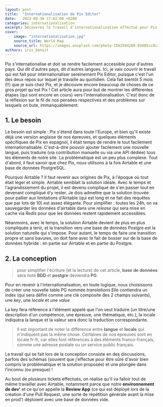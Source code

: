 ```yaml
---
layout: post
title:  "Internationalisation de Pix Editor"
date:   2023-08-30 17:02:00 +0200
categories: internationalisation
excerpt: Découvrez le travail d'internationalisation effectué pour Pix Editor
cover:
    image: "internationalisation.jpg"
    source_title: World Map
    source_url: https://images.unsplash.com/photo-1562504208-03d85cc8c23e?ixlib=rb-4.0.3&ixid=M3wxMjA3fDB8MHxwaG90by1wYWdlfHx8fGVufDB8fHx8fA%3D%3D&auto=format&fit=crop&w=3540&q=80
authors: iris_benoit
---
```


Pix s'internationalise et doit se rendre facilement accessible pour d'autres pays. Qui dit d'autres pays, dit d'autres langues. Ici, je vais couvrir le travail qui est fait pour internationaliser sereinement Pix Editor, puisque c'est l'un des deux repos sur lequel je travaille au quotidien.
Cela fait bientôt 5 mois (!!) que je suis chez Pix, et je découvre encore beaucoup de choses de ce gros projet qu'est Pix ! Cet article aura pour but de montrer les différentes étapes (qui sont encore en cours) vers l'internationalisation. C'est donc de la réflexion sur le fil de nos pensées respectives et des problèmes sur lesquels on bute, immanquablement.

## 1. Le besoin

Le besoin est simple : Pix s'étend dans toute l'Europe, et bien qu'il existe déjà une version anglaise de nos épreuves, et quelques éléments spécifiques de Pix en espagnol, il était temps de rendre le tout facilement internationalisable. C'est-à-dire pouvoir ajouter facilement une nouvelle langue, puis traduire (via contribution manuelle ou via une API dédiée) tous les éléments de notre site.
La problématique est un peu plus complexe. Tout d'abord, il faut savoir que chez Pix, nous utilisons à la fois Airtable et une base de données PostgreSQL.

Pourquoi Airtable ? Il faut revenir aux origines de Pix, à l'époque où tout était léger et simple. Airtable semblait la solution idéale. Avec le temps et l'agrandissement du projet, il est devenu compliqué de s'en passer tout en devenant compliqué d'y rester.
Je dois admettre que la solution trouvée pour pallier aux limitations d'Airtable (qui est long et ne fait des requêtes que par lots de 10) est assez élégante. Pour simplifier : toutes les 24h, on va sauvegarder les données d'airtable dans une _release_ qui sera mise en cache via _Redis_ pour que les données restent rapidement accessibles.

Néanmoins, avec le temps, la solution Airtable devient de plus en plus compliquée à tenir, et la transition vers une base de données Postgre est la solution naturelle qui s'impose. Pour autant, le temps de faire une transition propre et sans bavures, on doit faire avec le fait de bosser sur de la base de données hybride : en partie sur Airtable et en partie du Postgre.

## 2. La conception

> pour simplifier l'écriture (et la lecture) de cet article, **base de données** sera noté **BDD** et **postgre** deviendra **PG**.

Pour en revenir à l'internationalisation, en toute logique, nous choisissons de créer une nouvelle table PG nommée _translations_
Elle contiendra un index (qui sera défini comme une clé composite des 2 champs suivants), une _key_, une _locale_ et une _value_

La key fera référence à l'élément appelé que l'on veut traduire (un titre/une description d'un compétence, une épreuve, une thématique, etc.), la locale indiquera la lanque et la valeur sera donc la traduction correspondante.

> Il est important de noter la différence entre **langue** et **locale** qui n'indiquent pas la même chose. Certaines de nos épreuves sont en locale fr-fr, car elles font références à des éléments franco-français, comme une adresse postale ou un service public français.

Le travail qui se fait lors de la conception consiste en des discussions, parfois des schémas (souvent que j'effectue pour être sûre d'avoir bien compris la problématique et la solution proposée) et une plongée dans l'inconnu (ou presque) !

Au bout de plusieurs tickets effectués, on réalise qu'il va falloir tout de même travailler avec Airtable, notamment parce que notre **environnement de dev'** et ce qu'on appelle la **Review App** (ce qui est déployé lors de la création d'une Pull Request, une sorte de répétition générale avant la mise en prod') déploient avec une base de données vide.
